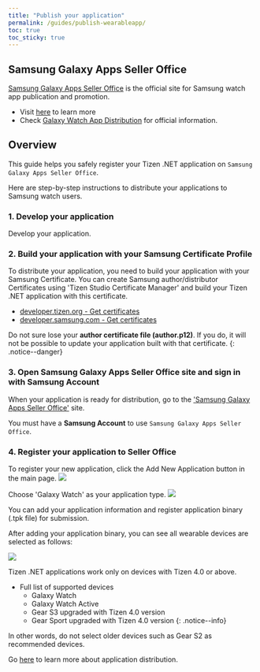 ```yaml
---
title: "Publish your application"
permalink: /guides/publish-wearableapp/
toc: true
toc_sticky: true
---
```




## Samsung Galaxy Apps Seller Office
[Samsung Galaxy Apps Seller Office](http://seller.samsungapps.com/) is the official site
for Samsung watch app publication and promotion.

- Visit [here](https://developer.samsung.com/galaxy-watch/distribute/learn-about-seller-office) to learn more
- Check [Galaxy Watch App Distribution](https://developer.samsung.com/galaxy-watch/distribute) for official information.

## Overview
This guide helps you safely register your Tizen .NET application on `Samsung Galaxy Apps Seller Office`.

Here are step-by-step instructions to distribute your applications to Samsung watch users.

### 1. Develop your application
  Develop your application.

### 2. Build your application with your Samsung Certificate Profile
  To distribute your application, you need to build your application with your Samsung Certificate.
  You can create Samsung author/distributor Certificates using 'Tizen Studio Certificate Manager' and build your Tizen .NET application with this certificate.

  - [developer.tizen.org - Get certificates](https://developer.tizen.org/development/training/.net-application/getting-certificates)
  - [developer.samsung.com - Get certificates](https://developer.samsung.com/galaxy-watch/develop/getting-certificates)

  Do not sure lose your **author certificate file (author.p12)**. If you do, it will not be possible to update your application built with that certificate.
  {: .notice--danger}

### 3. Open Samsung Galaxy Apps Seller Office site and sign in with Samsung Account
  When your application is ready for distribution, go to the ['Samsung Galaxy Apps Seller Office'](http://seller.samsungapps.com/) site.

  You must have a **Samsung Account** to use `Samsung Galaxy Apps Seller Office`.

### 4. Register your application to Seller Office
   To register your new application, click the <a class="btn btn--danger">Add New Application</a> button in the main page.
   ![][add_new_app]

   Choose 'Galaxy Watch' as your application type.
   ![][app_type]

   You can add your application information and register application binary (.tpk file) for submission.

   After adding your application binary, you can see all wearable devices are selected as follows:

   ![][selected_devices]

   Tizen .NET applications work only on devices with Tizen 4.0 or above.

   - Full list of supported devices
      - Galaxy Watch
      - Galaxy Watch Active
      - Gear S3 upgraded with Tizen 4.0 version
      - Gear Sport upgraded with Tizen 4.0 version
{: .notice--info}

   In other words, do not select older devices such as Gear S2 as recommended devices.

Go [here](https://developer.samsung.com/galaxy-watch/distribute/how-to-distribute) to learn more about application distribution.

[add_new_app]: {{site.url}}{{site.baseurl}}/assets/images/guides/galaxy_apps_seller_office_register_button.png
[app_type]: {{site.url}}{{site.baseurl}}/assets/images/guides/galaxy_apps_seller_office_watch_app.png
[selected_devices]: {{site.url}}{{site.baseurl}}/assets/images/guides/galaxy_apps_seller_office_devices.png
